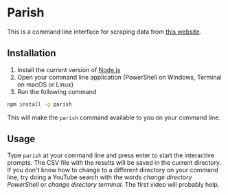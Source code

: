 # Parish

This is a command line interface for scraping data from [this website](https://tprmb.ca/lto/jsp/documentSearchServices.jsp).

## Installation

1. Install the current version of [Node.js](https://nodejs.org)
1. Open your command line application (PowerShell on Windows, Terminal on macOS or Linux)
1. Run the following command

```bash
npm install -g parish
```

This will make the `parish` command available to you on your command line.

## Usage

Type `parish` at your command line and press enter to start the interactive prompts. The CSV file with the results will be saved in the current directory. If you don't know how to change to a different directory on your command line, try doing a YouTube search with the words _change directory PowerShell_ or _change directory terminal_. The first video will probably help.

